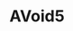 ---
title: AVoid5
crosslinks:
- EmboldenTheE
- Jokes
- AskReddit
- CatsStandingUp
- AvoidAvoid5
- EschewE
- outside
- totallynotrobots
- ProCSS
- xkcd
- CAHbot
- askreddit
- howto
- jok
- alphathea
- WordAvalanches
- titlegore
- autourbanbot
- trebuchetmemes
- MassdropBot
---